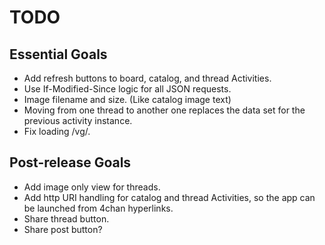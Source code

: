 TODO
====

Essential Goals
---------------

* Add refresh buttons to board, catalog, and thread Activities.
* Use If-Modified-Since logic for all JSON requests.
* Image filename and size. (Like catalog image text)
* Moving from one thread to another one replaces the data set for the previous
  activity instance.
* Fix loading /vg/.

Post-release Goals
-------------------

* Add image only view for threads.
* Add http URI handling for catalog and thread Activities, so the app can
  be launched from 4chan hyperlinks.
* Share thread button.
* Share post button?
